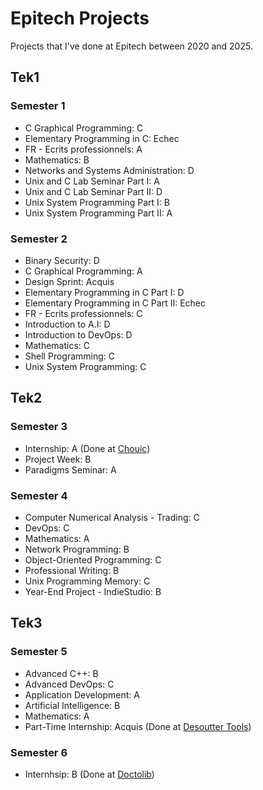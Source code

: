# Epitech Projects

Projects that I've done at Epitech between 2020 and 2025.

## Tek1

### Semester 1

- C Graphical Programming: C
- Elementary Programming in C: Echec
- FR - Ecrits professionnels: A
- Mathematics: B
- Networks and Systems Administration: D
- Unix and C Lab Seminar Part I: A
- Unix and C Lab Seminar Part II: D
- Unix System Programming Part I: B
- Unix System Programming Part II: A

### Semester 2

- Binary Security: D
- C Graphical Programming: A
- Design Sprint: Acquis
- Elementary Programming in C Part I: D
- Elementary Programming in C Part II: Echec
- FR - Ecrits professionnels: C
- Introduction to A.I: D
- Introduction to DevOps: D
- Mathematics: C
- Shell Programming: C
- Unix System Programming: C

## Tek2

### Semester 3

- Internship: A (Done at [Chouic](https://chouic.com/))
- Project Week: B
- Paradigms Seminar: A

### Semester 4

- Computer Numerical Analysis - Trading: C
- DevOps: C
- Mathematics: A
- Network Programming: B
- Object-Oriented Programming: C
- Professional Writing: B
- Unix Programming Memory: C
- Year-End Project - IndieStudio: B

## Tek3

### Semester 5

- Advanced C++: B
- Advanced DevOps: C
- Application Development: A
- Artificial Intelligence: B
- Mathematics: A
- Part-Time Internship: Acquis (Done at [Desoutter Tools](https://www.desouttertools.com/))

### Semester 6

- Internhsip: B (Done at [Doctolib](https://www.doctolib.fr/))
